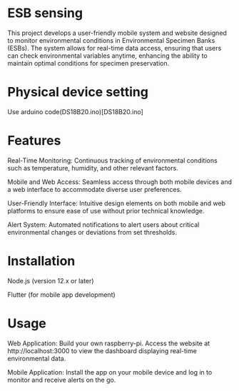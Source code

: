 # ESB sensing

This project develops a user-friendly mobile system and website designed to monitor environmental conditions in Environmental Specimen Banks (ESBs). The system allows for real-time data access, ensuring that users can check environmental variables anytime, enhancing the ability to maintain optimal conditions for specimen preservation.

# Physical device setting 


Use arduino code(DS18B20.ino)[DS18B20.ino]

# Features
Real-Time Monitoring: Continuous tracking of environmental conditions such as temperature, humidity, and other relevant factors.


Mobile and Web Access: Seamless access through both mobile devices and a web interface to accommodate diverse user preferences.


User-Friendly Interface: Intuitive design elements on both mobile and web platforms to ensure ease of use without prior technical knowledge.


Alert System: Automated notifications to alert users about critical environmental changes or deviations from set thresholds.

# Installation


Node.js (version 12.x or later)


Flutter (for mobile app development)


# Usage
Web Application: Build your own raspberry-pi. Access the website at http://localhost:3000 to view the dashboard displaying real-time environmental data.


Mobile Application: Install the app on your mobile device and log in to monitor and receive alerts on the go.
